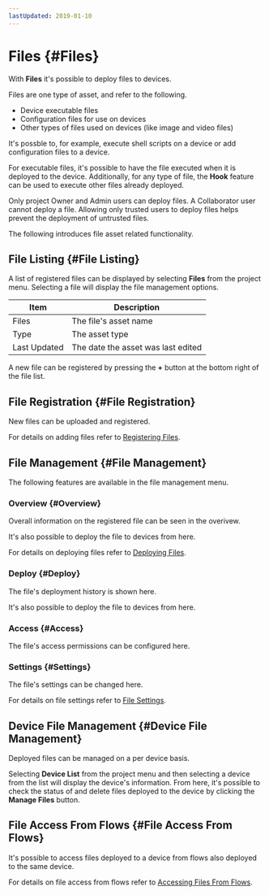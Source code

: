 ```yaml
---
lastUpdated: 2019-01-10
---
```


# Files {#Files}

With **Files** it's possible to deploy files to devices.

Files are one type of asset, and refer to the following.

- Device executable files
- Configuration files for use on devices
- Other types of files used on devices (like image and video files)

It's possble to, for example, execute shell scripts on a device or add configuration files to a device.

For executable files, it's possible to have the file executed when it is deployed to the device. Additionally, for any type of file, the **Hook** feature can be used to execute other files already deployed.

Only project Owner and Admin users can deploy files. A Collaborator user cannot deploy a file. Allowing only trusted users to deploy files helps prevent the deployment of untrusted files.

The following introduces file asset related functionality.

## File Listing {#File Listing}

A list of registered files can be displayed by selecting **Files** from the project menu. Selecting a file will display the file management options.

| Item | Description |
| --- | --- |
| Files | The file's asset name |
| Type | The asset type |
| Last Updated | The date the asset was last edited |

A new file can be registered by pressing the **+** button at the bottom right of the file list.

## File Registration {#File Registration}

New files can be uploaded and registered.

For details on adding files refer to [Registering Files](RegisterFile.md).

## File Management {#File Management}

The following features are available in the file management menu.

### Overview {#Overview}

Overall information on the registered file can be seen in the overivew.

It's also possible to deploy the file to devices from here.

For details on deploying files refer to [Deploying Files](DeployFile.md).

### Deploy {#Deploy}

The file's deployment history is shown here.

It's also possible to deploy the file to devices from here.

### Access {#Access}

The file's access permissions can be configured here.

### Settings {#Settings}

The file's settings can be changed here.

For details on file settings refer to [File Settings](FileSettings.md).

## Device File Management {#Device File Management}

Deployed files can be managed on a per device basis.

Selecting **Device List** from the project menu and then selecting a device from the list will display the device's information. From here, it's possible to check the status of and delete files deployed to the device by clicking the **Manage Files** button.

## File Access From Flows {#File Access From Flows}

It's possible to access files deployed to a device from flows also deployed to the same device.

For details on file access from flows refer to [Accessing Files From Flows](AccessFileFromFlow.md).
